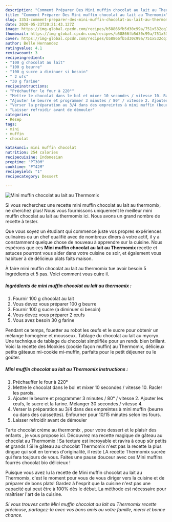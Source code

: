 ```yaml
---
description: "Comment Préparer Des Mini muffin chocolat au lait au Thermomix"
title: "Comment Préparer Des Mini muffin chocolat au lait au Thermomix"
slug: 3351-comment-preparer-des-mini-muffin-chocolat-au-lait-au-thermomix
date: 2020-05-23T20:21:43.127Z
image: https://img-global.cpcdn.com/recipes/b58866fb5d30c99a/751x532cq70/mini-muffin-chocolat-au-lait-au-thermomix-photo-principale-de-la-recette.jpg
thumbnail: https://img-global.cpcdn.com/recipes/b58866fb5d30c99a/751x532cq70/mini-muffin-chocolat-au-lait-au-thermomix-photo-principale-de-la-recette.jpg
cover: https://img-global.cpcdn.com/recipes/b58866fb5d30c99a/751x532cq70/mini-muffin-chocolat-au-lait-au-thermomix-photo-principale-de-la-recette.jpg
author: Belle Hernandez
ratingvalue: 4.1
reviewcount: 3
recipeingredient:
- "100 g chocolat au lait"
- "100 g beurre"
- "100 g sucre a diminuer si besoin"
- " 2 ufs"
- "30 g farine"
recipeinstructions:
- "Préchauffer le four à 220°"
- "Mettre le chocolat dans le bol et mixer 10 secondes / vitesse 10. Racler les parois."
- "Ajouter le beurre et programmer 3 minutes / 80° / vitesse 2. Ajouter les œufs, le sucre et la farine. Mélanger 30 secondes / vitesse 4."
- "Verser la préparation au 3/4 dans des empreintes à mini muffin (beurre ou dans des caissettes). Enfourner pour 10/15 minutes selon les fours."
- "Laisser refroidir avant de démouler"
categories:
- Resep
tags:
- mini
- muffin
- chocolat

katakunci: mini muffin chocolat 
nutrition: 254 calories
recipecuisine: Indonesian
preptime: "PT30M"
cooktime: "PT42M"
recipeyield: "1"
recipecategory: Dessert

---
```



![Mini muffin chocolat au lait au Thermomix](https://img-global.cpcdn.com/recipes/b58866fb5d30c99a/751x532cq70/mini-muffin-chocolat-au-lait-au-thermomix-photo-principale-de-la-recette.jpg)

Si vous recherchez une recette mini muffin chocolat au lait au thermomix, ne cherchez plus! Nous vous fournissons uniquement le meilleur mini muffin chocolat au lait au thermomix ici. Nous avons un grand nombre de recette à tester.

Que vous soyez un étudiant qui commence juste vos propres expériences culinaires ou un chef qualifié avec de nombreux dîners à votre actif, il y a constamment quelque chose de nouveau à apprendre sur la cuisine. Nous espérons que ces <strong> Mini muffin chocolat au lait au Thermomix </strong> recette et astuces pourront vous aider dans votre cuisine ce soir, et également vous habituer à de délicieux plats faits maison.

<!--inarticleads1-->

À faire mini muffin chocolat au lait au thermomix tue avoir besoin 5 Ingrédients et 5 pas. Voici comment vous cuire il.

##### Ingrédients de mini muffin chocolat au lait au thermomix :

1. Fournir 100 g chocolat au lait
1. Vous devez vous préparer 100 g beurre
1. Fournir 100 g sucre (a diminuer si besoin)
1. Vous devez vous préparer  2 œufs
1. Vous avez besoin 30 g farine


Pendant ce temps, fouetter au robot les œufs et le sucre pour obtenir un mélange homogène et mousseux. Tablage du chocolat au lait au mycryo. Une technique de tablage du chocolat simplifiée pour un rendu bien brillant. Voici la recette des Mookies (cookie façon muffin) au Thermomix, délicieux petits gâteaux mi-cookie mi-muffin, parfaits pour le petit déjeuner ou le goûter. 

<!--inarticleads2-->

##### Mini muffin chocolat au lait au Thermomix instructions :

1. Préchauffer le four à 220°
1. Mettre le chocolat dans le bol et mixer 10 secondes / vitesse 10. Racler les parois.
1. Ajouter le beurre et programmer 3 minutes / 80° / vitesse 2. Ajouter les œufs, le sucre et la farine. Mélanger 30 secondes / vitesse 4.
1. Verser la préparation au 3/4 dans des empreintes à mini muffin (beurre ou dans des caissettes). Enfourner pour 10/15 minutes selon les fours.
1. Laisser refroidir avant de démouler


Tarte chocolat crème au thermomix , pour votre dessert et le plaisir des enfants , je vous propose ici. Découvrez ma recette magique de gâteau au chocolat au Thermomix ! Sa texture est incroyable et ravira à coup sûr petits et grands ! Si le gâteau au chocolat Thermomix n&#39;est pas la recette la plus dingue qui soit en termes d&#39;originalité, il reste LA recette Thermomix sucrée qui fera toujours de vous. Faites une pause douceur avec ces Mini muffins fourrés chocolat bio délicieux ! 

<!--inarticleads1-->

<p>
Puisque vous avez lu la recette de Mini muffin chocolat au lait au Thermomix, c'est le moment pour vous de vous diriger vers la cuisine et de préparer de bons plats! Gardez à l'esprit que la cuisine n'est pas une capacité qui peut être à 100% dès le début. La méthode est nécessaire pour maîtriser l'art de la cuisine.
</p>

<p>
<i>Si vous trouvez cette Mini muffin chocolat au lait au Thermomix recette précieuse, partagez-la avec vos bons amis ou votre famille, merci et bonne chance.</i>
</p>
